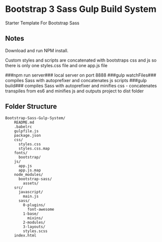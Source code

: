 # Bootstrap 3 Sass Gulp Build System #
Starter Template For Bootstrap Sass


## Notes

Download and run NPM install.

Custom styles and scripts are concatenated with bootstraps css and js so there is only one styles.css file and one app.js file

###npm run server###
local server on port 8888
###gulp watchFiles###
compiles Sass with autoprefixer and concatenates js scripts
###gulp build###
compiles Sass with autoprefixer and minifies css - concatenates transpiles from es6 and minifies js and outputs project 
to dist folder

## Folder Structure

```
Bootstrap-Sass-Gulp-System/
    README.md
    .babelrc
    gulpfile.js
    package.json
    css/
      styles.css
      styles.css.map
    fonts/
      bootstrap/  
    js/
      app.js
      app.js.map
    node_modules/
      bootstrap-sass/
        assets/
    src/
      javascript/
        main.js
      sass/
        0-plugins/
          font-awesome
        1-base/
          mixins/
        2-modules/
        3-layouts/
        styles.scss
    index.html
  
```

